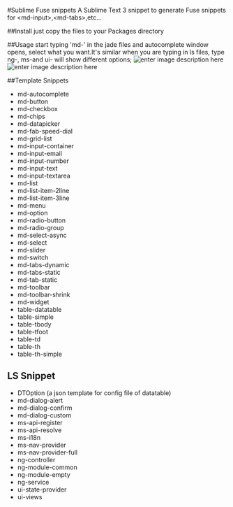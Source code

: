 #Sublime Fuse snippets
A Sublime Text 3 snippet to generate Fuse snippets for &lt;md-input&gt;,&lt;md-tabs&gt;,etc...

##Install
just copy the files to your Packages directory

##Usage
start typing 'md-' in the jade files and autocomplete window opens, select what you want.It's similar when you are typing in ls files, type ng-, ms-and ui- will show different options;
![enter image description here](https://raw.githubusercontent.com/SakurazukaKen/Sublime-Fuse-Snippets/master/demogig/jade.gif)
![enter image description here](https://raw.githubusercontent.com/SakurazukaKen/Sublime-Fuse-Snippets/master/demogig/ls.gif)

##Template Snippets

 - md-autocomplete
 - md-button
 - md-checkbox
 - md-chips
 - md-datapicker
 - md-fab-speed-dial
 - md-grid-list
 - md-input-container
 - md-input-email
 - md-input-number
 - md-input-text
 - md-input-textarea
 - md-list
 - md-list-item-2line
 - md-list-item-3line
 - md-menu
 - md-option
 - md-radio-button
 - md-radio-group
 - md-select-async
 - md-select
 - md-slider
 - md-switch
 - md-tabs-dynamic
 - md-tabs-static
 - md-tab-static
 - md-toolbar
 - md-toolbar-shrink
 - md-widget
 - table-datatable
 - table-simple
 - table-tbody
 - table-tfoot
 - table-td
 - table-th
 - table-th-simple

## LS Snippet

 - DTOption (a json template for config file of datatable)
 - md-dialog-alert
 - md-dialog-confirm
 - md-dialog-custom
 - ms-api-register
 - ms-api-resolve
 - ms-i18n
 - ms-nav-provider
 - ms-nav-provider-full
 - ng-controller
 - ng-module-common
 - ng-module-empty
 - ng-service
 - ui-state-provider
 - ui-views
